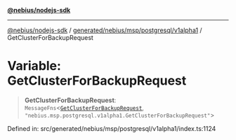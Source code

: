 [**@nebius/nodejs-sdk**](../../../../../../README.md)

***

[@nebius/nodejs-sdk](../../../../../../README.md) / [generated/nebius/msp/postgresql/v1alpha1](../README.md) / GetClusterForBackupRequest

# Variable: GetClusterForBackupRequest

> **GetClusterForBackupRequest**: `MessageFns`\<[`GetClusterForBackupRequest`](../interfaces/GetClusterForBackupRequest.md), `"nebius.msp.postgresql.v1alpha1.GetClusterForBackupRequest"`\>

Defined in: src/generated/nebius/msp/postgresql/v1alpha1/index.ts:1124

